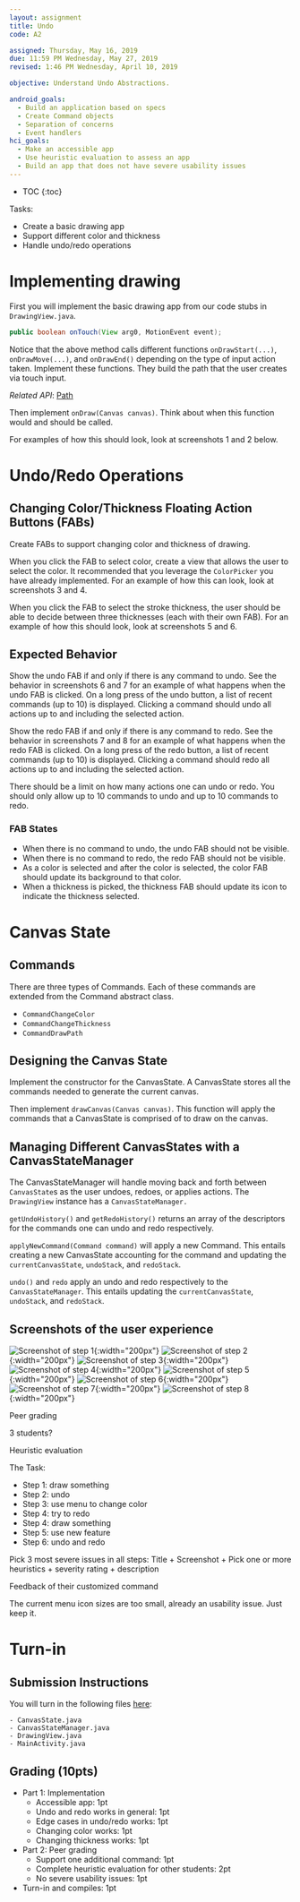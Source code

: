 ```yaml
---
layout: assignment
title: Undo
code: A2

assigned: Thursday, May 16, 2019
due: 11:59 PM Wednesday, May 27, 2019
revised: 1:46 PM Wednesday, April 10, 2019

objective: Understand Undo Abstractions.

android_goals:
  - Build an application based on specs
  - Create Command objects
  - Separation of concerns
  - Event handlers
hci_goals:
  - Make an accessible app
  - Use heuristic evaluation to assess an app
  - Build an app that does not have severe usability issues
---
```


- TOC
{:toc}

Tasks:
- Create a basic drawing app
- Support different color and thickness
- Handle undo/redo operations

# Implementing drawing

First you will implement the basic drawing app from our code stubs in `DrawingView.java`.

```java
public boolean onTouch(View arg0, MotionEvent event);
```

Notice that the above method calls different functions `onDrawStart(...)`, `onDrawMove(...)`, and `onDrawEnd()` depending on the type of input action taken. Implement these functions. They build the path that the user creates via touch input.

*Related API*:
[Path](https://developer.android.com/reference/android/graphics/Path)

Then implement `onDraw(Canvas canvas)`. Think about when this function would and should be called.

For examples of how this should look, look at screenshots 1 and 2 below.

# Undo/Redo Operations
## Changing Color/Thickness Floating Action Buttons (FABs)
Create FABs to support changing color and thickness of drawing.

When you click the FAB to select color, create a view that allows
the user to select the color. It recommended that you leverage the
`ColorPicker` you have already implemented. For an example of how this
can look, look at screenshots 3 and 4.

When you click the FAB to select the stroke thickness, the user should be
able to decide between three thicknesses (each with their own FAB). For
an example of how this should look, look at screenshots 5 and 6.

## Expected Behavior
Show the undo FAB if and only if there is any command to undo. See the behavior in screenshots 6 and 7 for an example of what happens when
the undo FAB is clicked. On a long press of the undo button, a list of
recent commands (up to 10) is displayed. Clicking a command should undo all actions up to and including the selected action.

Show the redo FAB if and only if there is any command to redo. See the behavior in screenshots 7 and 8 for an example of what happens when the
redo FAB is clicked. On a long press of the redo button, a list of recent commands (up to 10) is displayed. Clicking a command should redo all actions up to and including the selected action.

There should be a limit on how many actions one can undo or redo. You should only allow up to 10 commands to undo and up to 10 commands to redo.

### FAB States
 - When there is no command to undo, the undo FAB should not be visible.
 - When there is no command to redo, the redo FAB should not be visible.
 - As a color is selected and after the color is selected, the color FAB
 should update its background to that color.
 - When a thickness is picked, the thickness FAB should update its icon
 to indicate the thickness selected.

# Canvas State
## Commands
There are three types of Commands. Each of these commands are extended from the Command abstract class.

- `CommandChangeColor`
- `CommandChangeThickness`
- `CommandDrawPath`

## Designing the Canvas State
Implement the constructor for the CanvasState. A CanvasState stores
all the commands needed to generate the current canvas.

Then implement `drawCanvas(Canvas canvas)`. This function will apply
the commands that a CanvasState is comprised of to draw on the canvas.

## Managing Different CanvasStates with a CanvasStateManager
The CanvasStateManager will handle moving back and forth between `CanvasState`s as the user undoes, redoes, or applies actions. The
`DrawingView` instance has a `CanvasStateManager.`

`getUndoHistory()` and `getRedoHistory()` returns an array of the descriptors for the commands one can undo and redo respectively.

`applyNewCommand(Command command)` will apply a new Command. This entails
creating a new CanvasState accounting for the command and updating
the `currentCanvasState`, `undoStack`, and `redoStack`.

`undo()` and `redo` apply an undo and redo respectively to the `CanvasStateManager`. This entails
updating the `currentCanvasState`, `undoStack`, and `redoStack`.

## Screenshots of the user experience

![Screenshot of step 1](undo-img/1.png){:width="200px"}
![Screenshot of step 2](undo-img/2.png){:width="200px"}
![Screenshot of step 3](undo-img/3.png){:width="200px"}
![Screenshot of step 4](undo-img/4.png){:width="200px"}
![Screenshot of step 5](undo-img/5.png){:width="200px"}
![Screenshot of step 6](undo-img/6.png){:width="200px"}
![Screenshot of step 7](undo-img/7.png){:width="200px"}
![Screenshot of step 8](undo-img/8.png){:width="200px"}


Peer grading

3 students?

Heuristic evaluation

The Task:
- Step 1: draw something
- Step 2: undo
- Step 3: use menu to change color
- Step 4: try to redo
- Step 4: draw something
- Step 5: use new feature
- Step 6: undo and redo

Pick 3 most severe issues in all steps: Title + Screenshot + Pick one or more heuristics + severity rating + description

Feedback of their customized command

The current menu icon sizes are too small, already an usability issue. Just keep it.


# Turn-in

## Submission Instructions

You will turn in the following files <a href="javascript:alert('Turn-in link pending assignment release');">here</a>:

```
- CanvasState.java
- CanvasStateManager.java
- DrawingView.java
- MainActivity.java
```

## Grading (10pts)

- Part 1: Implementation
  - Accessible app: 1pt
  - Undo and redo works in general: 1pt
  - Edge cases in undo/redo works: 1pt
  - Changing color works: 1pt
  - Changing thickness works: 1pt
- Part 2: Peer grading
  - Support one additional command: 1pt
  - Complete heuristic evaluation for other students: 2pt
  - No severe usability issues: 1pt
- Turn-in and compiles: 1pt
